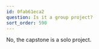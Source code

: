 ```yaml
---
id: 0fab61eca2
question: Is it a group project?
sort_order: 590
---
```


No, the capstone is a solo project.

